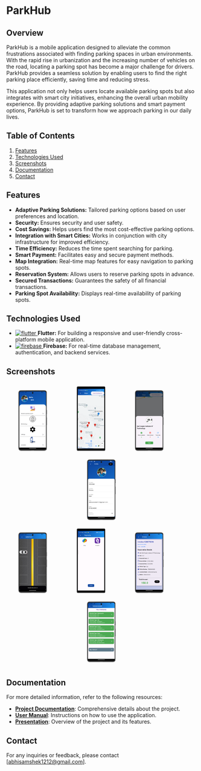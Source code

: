 # ParkHub

## Overview
ParkHub is a mobile application designed to alleviate the common frustrations associated with finding parking spaces in urban environments. With the rapid rise in urbanization and the increasing number of vehicles on the road, locating a parking spot has become a major challenge for drivers. ParkHub provides a seamless solution by enabling users to find the right parking place efficiently, saving time and reducing stress.

This application not only helps users locate available parking spots but also integrates with smart city initiatives, enhancing the overall urban mobility experience. By providing adaptive parking solutions and smart payment options, ParkHub is set to transform how we approach parking in our daily lives.

## Table of Contents
1. [Features](#features)
2. [Technologies Used](#technologies-used)
3. [Screenshots](#screenshots)
4. [Documentation](#documentation)
6. [Contact](#contact)

## Features
- **Adaptive Parking Solutions:** Tailored parking options based on user preferences and location.
- **Security:** Ensures security and user safety.
- **Cost Savings:** Helps users find the most cost-effective parking options.
- **Integration with Smart Cities:** Works in conjunction with city infrastructure for improved efficiency.
- **Time Efficiency:** Reduces the time spent searching for parking.
- **Smart Payment:** Facilitates easy and secure payment methods.
- **Map Integration:** Real-time map features for easy navigation to parking spots.
- **Reservation System:** Allows users to reserve parking spots in advance.
- **Secured Transactions:** Guarantees the safety of all financial transactions.
- **Parking Spot Availability:** Displays real-time availability of parking spots.

## Technologies Used
- <a href="https://flutter.dev" target="_blank" rel="noreferrer"> <img src="https://www.vectorlogo.zone/logos/flutterio/flutterio-icon.svg" alt="flutter" width="20" height="20"/> </a> **Flutter:** For building a responsive and user-friendly cross-platform mobile application.
- <a href="https://firebase.google.com/" target="_blank" rel="noreferrer"> <img src="https://www.vectorlogo.zone/logos/firebase/firebase-icon.svg" alt="firebase" width="20" height="20"/> </a> **Firebase:** For real-time database management, authentication, and backend services.

## Screenshots
<div align="center">
    <img src="https://raw.githubusercontent.com/Mr-Sam1289/Park-Hub/my-new-branch/Docs/APP%20Screens/Home%20Screen.png" alt="Home Screen" width="15%" style="margin: 10px;" />
   &nbsp; &nbsp; &nbsp; &nbsp; &nbsp; &nbsp; &nbsp;
    <img src="https://raw.githubusercontent.com/Mr-Sam1289/Park-Hub/my-new-branch/Docs/APP%20Screens/Maps%20Screen.png" alt="Search Screen" width="15%" style="margin: 10px;" />
   &nbsp; &nbsp; &nbsp; &nbsp; &nbsp; &nbsp; &nbsp;
    <img src="https://raw.githubusercontent.com/Mr-Sam1289/Park-Hub/my-new-branch/Docs/APP%20Screens/Slot%20Screen.png" alt="Parking Spot Details" width="15%" style="margin: 10px;" />
   &nbsp; &nbsp; &nbsp; &nbsp; &nbsp; &nbsp; &nbsp;
    <img src="https://raw.githubusercontent.com/Mr-Sam1289/Park-Hub/my-new-branch/Docs/APP%20Screens/Profile%20Screen.png" alt="Profile Screen" width="15%" style="margin: 10px;" />
</div>
<div align="center">
    <img src="https://raw.githubusercontent.com/Mr-Sam1289/Park-Hub/my-new-branch/Docs/APP%20Screens/Select%20Slot%20Screen.png" alt="Reservation" width="15%" style="margin: 10px;" />
   &nbsp; &nbsp; &nbsp; &nbsp; &nbsp; &nbsp; &nbsp;
    <img src="https://raw.githubusercontent.com/Mr-Sam1289/Park-Hub/my-new-branch/Docs/APP%20Screens/Payments%20Screen.png" alt="Payment" width="15%" style="margin: 10px;" />
   &nbsp; &nbsp; &nbsp; &nbsp; &nbsp; &nbsp; &nbsp;
    <img src="https://raw.githubusercontent.com/Mr-Sam1289/Park-Hub/my-new-branch/Docs/APP%20Screens/Invoice%20Screen.png" alt="Invoice" width="15%" style="margin: 10px;" />
   &nbsp; &nbsp; &nbsp; &nbsp; &nbsp; &nbsp; &nbsp;
    <img src="https://github.com/Mr-Sam1289/Park-Hub/blob/my-new-branch/Docs/APP%20Screens/Vehicles%20Screen.png" alt="Vehicles Screen" width="15%" style="margin: 10px;" />
</div>

## Documentation
For more detailed information, refer to the following resources:
- **[Project Documentation](https://github.com/Mr-Sam1289/Park-Hub/blob/my-new-branch/Docs/Documentation.pdf)**: Comprehensive details about the project.
- **[User Manual](https://github.com/Mr-Sam1289/Park-Hub/blob/my-new-branch/Docs/USER%20MANUAL.pdf)**: Instructions on how to use the application.
- **[Presentation](https://github.com/Mr-Sam1289/Park-Hub/blob/my-new-branch/Docs/Park%20Hub.pdf)**: Overview of the project and its features.


## Contact
For any inquiries or feedback, please contact [abhisamshek1212@gmail.com].
